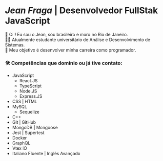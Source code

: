 #  *Jean Fraga* | Desenvolvedor FullStak JavaScript

👋 Oi ! Eu sou o Jean, sou brasileiro e moro no Rio de Janeiro. <br/>
👨‍🎓 Atualmente estudante universitário de Análise e Desenvolvimento de Sistemas. <br/>
🎯 Meu objetivo é desenvolver minha carreira como programador.

### 🛠️ Competências que domínio ou já tive contato: 
- JavaScript
  - React.JS 
  - TypeScript 
  - Node.JS 
  - Express.JS 
- CSS | HTML
- MySQL 
  - Sequelize
- C++
- Git | GitHub 
- MongoDB | Mongoose 
- Jest | Supertest 
- Docker 
- GraphQL 
- Vtex IO 
- Italiano Fluente | Inglês Avançado





<!---
JeanFragaJS/JeanFragaJS is a ✨ special ✨ repository because its `README.md` (this file) appears on your GitHub profile.
You can click the Preview link to take a look at your changes.


### 🗃️ Repositórios que acredito serem importantes para apresentar o desenvolvimento das minhas competências. 
//
- [Estrutura de dados e Algoritmos com JavaScript](https://github.com/JeanFragaJS/algoritmos-e-estrutura-de-dados-javascript).
- [Desafio da faculdade para calcular impostos e peças de um carro](https://github.com/JeanFragaJS/Project-University-C-).
- [Desafio da empresa VTEX para alavancar o ticket médio do ecommerce](https://github.com/HamiltonLopes/combinationsAPI). 
  - Nesse projeto, eu junto com meu squad, obtemos o segundo lugar da competição.
- [Colors React App](https://github.com/JeanFragaJS/colors-react-app) - Clone do website [Flat UI Colors](https://flatuicolors.com/) e [Material UI Colors](http://materialuicolors.co/?utm_source=launchers) em andamento.  
- [API Node.JS que avalia as condições meteorológicas para surfar.](https://github.com/JeanFragaJS/nodejs-typescript-api). 
- [API de Enquentes para prática de TDD, DDD e SOLID](https://github.com/JeanFragaJS/clean-node-api), em andamento.
- [MY PET](https://github.com/JeanFragaJS/my-pet-api), API para cadastro de pets e seus rescpectivos proprietários. 

--->
